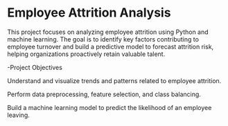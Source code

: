 # Employee Attrition Analysis
This project focuses on analyzing employee attrition using Python and machine learning. The goal is to identify key factors contributing to employee turnover and build a predictive model to forecast attrition risk, helping organizations proactively retain valuable talent.

-Project Objectives

Understand and visualize trends and patterns related to employee attrition.

Perform data preprocessing, feature selection, and class balancing.

Build a machine learning model to predict the likelihood of an employee leaving.
